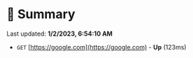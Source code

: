 # 📖 Summary
Last updated: **1/2/2023, 6:54:10 AM**

- `GET` [https://google.com](https://google.com) - **Up** (123ms)

